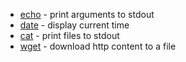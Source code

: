 
* [echo](echo) - print arguments to stdout
* [date](date) - display current time
* [cat](cat) - print files to stdout
* [wget](wget) - download http content to a file
